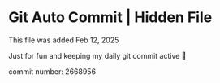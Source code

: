 # Git Auto Commit | Hidden File

This file was added Feb 12, 2025

Just for fun and keeping my daily git commit active 🤪

commit number: 2668956
